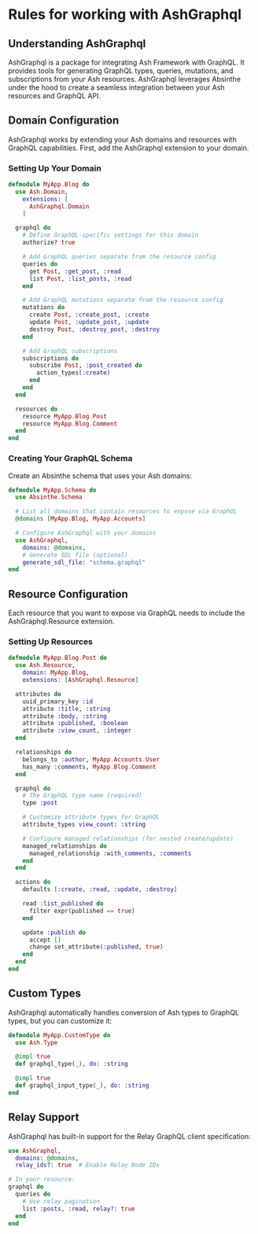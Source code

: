 # Rules for working with AshGraphql

## Understanding AshGraphql

AshGraphql is a package for integrating Ash Framework with GraphQL. It provides tools for generating GraphQL types, queries, mutations, and subscriptions from your Ash resources. AshGraphql leverages Absinthe under the hood to create a seamless integration between your Ash resources and GraphQL API.

## Domain Configuration

AshGraphql works by extending your Ash domains and resources with GraphQL capabilities. First, add the AshGraphql extension to your domain.

### Setting Up Your Domain

```elixir
defmodule MyApp.Blog do
  use Ash.Domain,
    extensions: [
      AshGraphql.Domain
    ]

  graphql do
    # Define GraphQL-specific settings for this domain
    authorize? true

    # Add GraphQL queries separate from the resource config
    queries do
      get Post, :get_post, :read
      list Post, :list_posts, :read
    end

    # Add GraphQL mutations separate from the resource config
    mutations do
      create Post, :create_post, :create
      update Post, :update_post, :update
      destroy Post, :destroy_post, :destroy
    end

    # Add GraphQL subscriptions
    subscriptions do
      subscribe Post, :post_created do
        action_types(:create)
      end
    end
  end

  resources do
    resource MyApp.Blog.Post
    resource MyApp.Blog.Comment
  end
end
```

### Creating Your GraphQL Schema

Create an Absinthe schema that uses your Ash domains:

```elixir
defmodule MyApp.Schema do
  use Absinthe.Schema

  # List all domains that contain resources to expose via GraphQL
  @domains [MyApp.Blog, MyApp.Accounts]

  # Configure AshGraphql with your domains
  use AshGraphql,
    domains: @domains,
    # Generate SDL file (optional)
    generate_sdl_file: "schema.graphql"
end
```

## Resource Configuration

Each resource that you want to expose via GraphQL needs to include the AshGraphql.Resource extension.

### Setting Up Resources

```elixir
defmodule MyApp.Blog.Post do
  use Ash.Resource,
    domain: MyApp.Blog,
    extensions: [AshGraphql.Resource]

  attributes do
    uuid_primary_key :id
    attribute :title, :string
    attribute :body, :string
    attribute :published, :boolean
    attribute :view_count, :integer
  end

  relationships do
    belongs_to :author, MyApp.Accounts.User
    has_many :comments, MyApp.Blog.Comment
  end

  graphql do
    # The GraphQL type name (required)
    type :post

    # Customize attribute types for GraphQL
    attribute_types view_count: :string

    # Configure managed relationships (for nested create/update)
    managed_relationships do
      managed_relationship :with_comments, :comments
    end
  end

  actions do
    defaults [:create, :read, :update, :destroy]

    read :list_published do
      filter expr(published == true)
    end

    update :publish do
      accept []
      change set_attribute(:published, true)
    end
  end
end
```

## Custom Types

AshGraphql automatically handles conversion of Ash types to GraphQL types, but you can customize it:

```elixir
defmodule MyApp.CustomType do
  use Ash.Type

  @impl true
  def graphql_type(_), do: :string

  @impl true
  def graphql_input_type(_), do: :string
end
```

## Relay Support

AshGraphql has built-in support for the Relay GraphQL client specification:

```elixir
use AshGraphql,
  domains: @domains,
  relay_ids?: true  # Enable Relay Node IDs

# In your resource:
graphql do
  queries do
    # Use relay pagination
    list :posts, :read, relay?: true
  end
end
```
